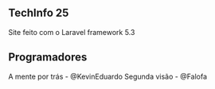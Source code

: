 ## TechInfo 25
Site feito com o Laravel framework 5.3

## Programadores
A mente por trás - @KevinEduardo
Segunda visão - @Falofa